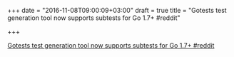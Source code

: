 +++
date = "2016-11-08T09:00:09+03:00"
draft = true
title = "Gotests test generation tool now supports subtests for Go 1.7+  #reddit"

+++

<p><a href="https://t.co/j8BLQQM4GM">Gotests test generation tool now supports subtests for Go 1.7+  #reddit</a></p>
